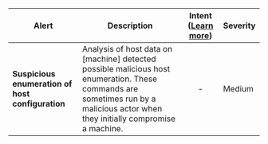 |Alert|Description|Intent ([Learn more](#intentions))|Severity|
|----|----|:----:|--|
|**Suspicious enumeration of host configuration**|Analysis of host data on [machine] detected possible malicious host enumeration. These commands are sometimes run by a malicious actor when they initially compromise a machine.|-|Medium|


